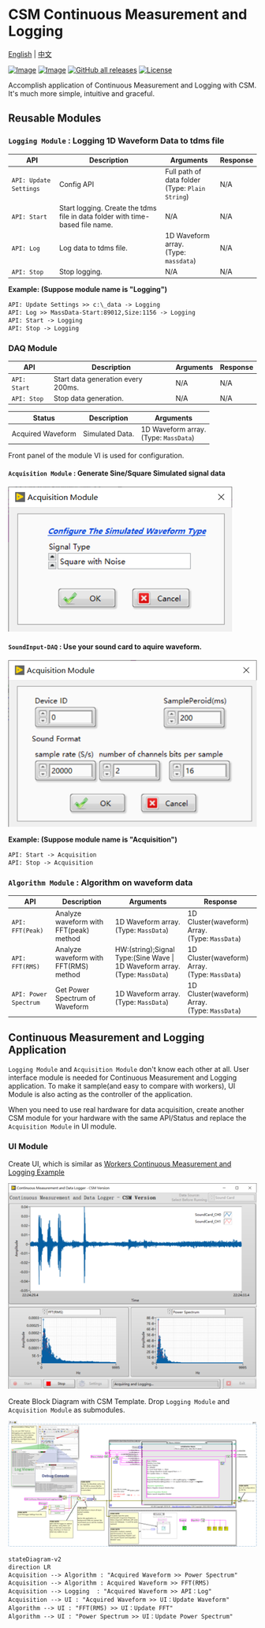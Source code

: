 # CSM Continuous Measurement and Logging

[English](./README.md) | [中文](./README(CN).md)

[![Image](https://www.vipm.io/package/nevstop_lib_csm_continuous_meausrement_and_logging_example/badge.svg?metric=installs)](https://www.vipm.io/package/nevstop_lib_csm_continuous_meausrement_and_logging_example/)
[![Image](https://www.vipm.io/package/nevstop_lib_csm_continuous_meausrement_and_logging_example/badge.svg?metric=stars)](https://www.vipm.io/package/nevstop_lib_csm_continuous_meausrement_and_logging_example/)
[![GitHub all releases](https://img.shields.io/github/downloads/NEVSTOP-LAB/CSM-Continuous-Meausrement-and-Logging/total)](https://github.com/NEVSTOP-LAB/CSM-Continuous-Meausrement-and-Logging/releases)
[![License](https://img.shields.io/badge/License-Apache_2.0-blue.svg)](https://opensource.org/licenses/Apache-2.0)

Accomplish application of Continuous Measurement and Logging with CSM. It's much more simple, intuitive and graceful.

## Reusable Modules

### `Logging Module` : Logging 1D Waveform Data to tdms file

| API | Description | Arguments | Response |
| --- | --- | --- | --- |
| `API: Update Settings` | Config API | Full path of data folder <br/> (Type: `Plain String`) | N/A |
| `API: Start` | Start logging. Create the tdms file in data folder with time-based file name. | N/A | N/A |
| `API: Log` | Log data to tdms file. | 1D Waveform array.  <br/> (Type: `massdata`) | N/A |
| `API: Stop` | Stop logging. | N/A | N/A |

**Example: (Suppose module name is "Logging")**

``` text
API: Update Settings >> c:\_data -> Logging
API: Log >> MassData-Start:89012,Size:1156 -> Logging
API: Start -> Logging
API: Stop -> Logging
```

### DAQ Module		  
	  
| API | Description | Arguments | Response |
| --- | --- | --- | --- |
| `API: Start` | Start data generation every 200ms. | N/A | N/A |
| `API: Stop` | Stop data generation. | N/A | N/A |

| Status | Description | Arguments |
| --- | --- | --- | 
| Acquired Waveform | Simulated Data.  | 1D Waveform array. <br/> (Type: `MassData`) |

Front panel of the module VI is used for configuration.

#### `Acquisition Module` : Generate Sine/Square Simulated signal data

![Alt text](./_doc/Simluated%20DAQ.png)

#### `SoundInput-DAQ` : Use your sound card to aquire waveform.

![Alt text](./_doc/Sound_Card%20DAQ.png)   

**Example: (Suppose module name is "Acquisition")**

``` text
API: Start -> Acquisition
API: Stop -> Acquisition
```

### `Algorithm Module` : Algorithm on waveform data

| API | Description | Arguments | Response |
| --- | --- | --- | --- |
| `API: FFT(Peak)` | Analyze waveform with FFT(peak) method | 1D Waveform array. <br/> (Type: `MassData`) | 1D Cluster(waveform) Array. <br/> (Type: `MassData`) |
| `API: FFT(RMS)` | Analyze waveform with FFT(RMS) method | HW:(string);Signal Type:(Sine Wave \| 1D Waveform array. <br/> (Type: `MassData`) | 1D Cluster(waveform) Array. <br/> (Type: `MassData`) |
| `API: Power Spectrum` | Get Power Spectrum of Waveform | 1D Waveform array. <br/> (Type: `MassData`) | 1D Cluster(waveform) Array. <br/> (Type: `MassData`) |

## Continuous Measurement and Logging Application

`Logging Module` and `Acquisition Module` don't know each other at all.
User interface module is needed for Continuous Measurement and Logging application.
To make it sample(and easy to compare with workers), UI Module is also acting as the controller of the application.

When you need to use real hardware for data acquisition, create another CSM module for your hardware with the same API/Status and replace the `Acquisition Module` in UI module.

### UI Module

Create UI, which is similar as [Workers Continuous Measurement and Logging Example](https://www.vipm.io/package/sc_workers_framework_core/)

![Alt text](./_doc/mainUI.png)

Create Block Diagram with CSM Template. Drop `Logging Module` and `Acquisition Module` as submodules.

![mainBD](./_doc/MainBD.png)

``` mermaid
stateDiagram-v2
direction LR
Acquisition --> Algorithm : "Acquired Waveform >> Power Spectrum"
Acquisition --> Algorithm : Acquired Waveform >> FFT(RMS)
Acquisition --> Logging  : "Acquired Waveform >> API：Log"
Acquisition --> UI : "Acquired Waveform >> UI：Update Waveform"
Algorithm --> UI : "FFT(RMS) >> UI：Update FFT"
Algorithm --> UI : "Power Spectrum >> UI：Update Power Spectrum"
```
